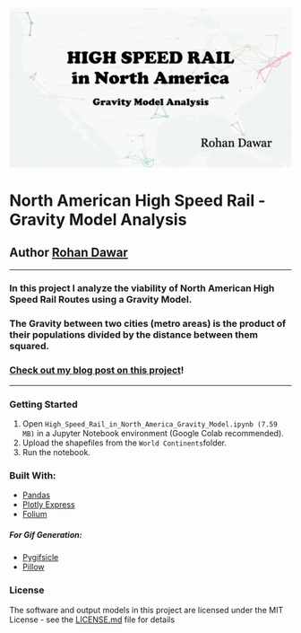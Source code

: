 ![HeaderBanner](https://raw.githubusercontent.com/Rohan-Dawar/NAHSR/main/coverArt.png)

# North American High Speed Rail - Gravity Model Analysis
## Author [Rohan Dawar](https://www.rohandawar.com/)
---
### In this project I analyze the viability of North American High Speed Rail Routes using a Gravity Model.
### The Gravity between two cities (metro areas) is the product of their populations divided by the distance between them squared.
### [Check out my blog post on this project](https://www.rohandawar.com/post/high-speed-rail-in-north-america)!
---
### Getting Started
1. Open ```High_Speed_Rail_in_North_America_Gravity_Model.ipynb (7.59 MB)``` in a Jupyter Notebook environment (Google Colab recommended).
2. Upload the shapefiles from the ```World Continents```folder.
3. Run the notebook.

### Built With:
* [Pandas](https://pandas.pydata.org/)
* [Plotly Express](https://plotly.com/python/plotly-express/)
* [Folium](https://python-visualization.github.io/folium/)
##### For Gif Generation:
* [Pygifsicle](https://pypi.org/project/pygifsicle/)
* [Pillow](https://pillow.readthedocs.io/en/stable/)

### License
The software and output models in this project are licensed under the MIT License - see the [LICENSE.md](LICENSE.md) file for details
